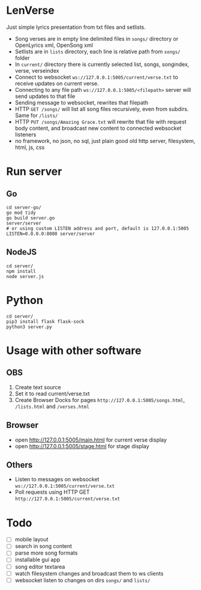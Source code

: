 # LenVerse

Just simple lyrics presentation from txt files and setlists.

- Song verses are in empty line delimited files in `songs/` directory or OpenLyrics xml, OpenSong xml
- Setlists are in `lists` directory, each line is relative path from `songs/` folder
- In `current/` directory there is currently selected list, songs, songindex, verse, verseindex
- Connect to websocket `ws://127.0.0.1:5005/current/verse.txt` to receive updates on current verse.
- Connecting to any file path `ws://127.0.0.1:5005/<filepath>` server will send updates to that file
- Sending message to websocket, rewrites that filepath
- HTTP `GET /songs/` will list all song files recursively, even from subdirs. Same for `/lists/`
- HTTP `PUT /songs/Amazing Grace.txt` will rewrite that file with request body content, and broadcast new content to connected websocket listeners
- no framework, no json, no sql, just plain good old http server, filesystem, html, js, css

# Run server

## Go

    cd server-go/
    go mod tidy
    go build server.go
    server/server
    # or using custom LISTEN address and port, default is 127.0.0.1:5005
    LISTEN=0.0.0.0:8080 server/server

## NodeJS

    cd server/
    npm install
    node server.js
    
# Python
    
    cd server/
    pip3 install flask flask-sock
    python3 server.py

# Usage with other software

## OBS

1. Create text source
2. Set it to read current/verse.txt
3. Create Browser Docks for pages `http://127.0.0.1:5005/songs.html`, `/lists.html` and `/verses.html`

## Browser

- open http://127.0.0.1:5005/main.html for current verse display
- open http://127.0.0.1:5005/stage.html for stage display

## Others

- Listen to messages on websocket `ws://127.0.0.1:5005/current/verse.txt`
- Poll requests using HTTP GET `http://127.0.0.1:5005/current/verse.txt`

# Todo

- [ ] mobile layout
- [ ] search in song content
- [ ] parse more song formats
- [ ] installable gui app
- [ ] song editor textarea
- [ ] watch filesystem changes and broadcast them to ws clients
- [ ] websocket listen to changes on dirs `songs/` and `lists/`
